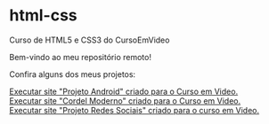 # html-css
 <P>Curso de HTML5 e CSS3 do CursoEmVideo </P>

 <P>Bem-vindo ao meu repositório remoto!</P>

  <P>Confira alguns dos meus projetos: </P>

 <a href= "https://flplemos.github.io/html-css/desafios/d010b/"> 
 Executar site "Projeto Android" criado para o Curso em Video. </a> <br>

 <a href= "https://flplemos.github.io/html-css/desafios/d012/">
 Executar site "Cordel Moderno" criado para o Curso em Video. </a> <br>

<a href= "https://flplemos.github.io/html-css/desafios/d015/">
Executar site "Projeto Redes Sociais" criado para o curso em Video. </a> <br>
